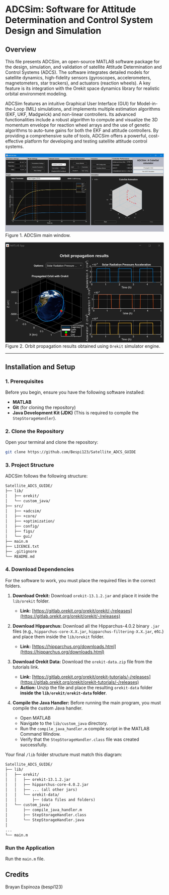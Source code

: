 # ADCSim: Software for Attitude Determination and Control System Design and Simulation

## Overview
This file presents ADCSim, an open-source MATLAB software package for the design, simulation, and validation of satellite Attitude Determination and Control Systems (ADCS). The software integrates detailed models for satellite dynamics, high-fidelity sensors (gyroscopes, accelerometers, magnetometers, star trackers), and actuators (reaction wheels). A key feature is its integration with the Orekit space dynamics library for realistic orbital environment modeling.

ADCSim features an intuitive Graphical User Interface (GUI) for Model-in-the-Loop (MIL) simulations, and implements multiple estimation algorithms (EKF, UKF, Madgwick) and non-linear controllers. Its advanced functionalities include a robust algorithm to compute and visualize the 3D momentum envelope for reaction wheel arrays and the use of genetic algorithms to auto-tune gains for both the EKF and attitude controllers. By providing a comprehensive suite of tools, ADCSim offers a powerful, cost-effective platform for developing and testing satellite attitude control systems.

![ADCSim main window](src/figs/main_Guide.jpg)
Figure 1. ADCSim main window.

![ADCSim propagation results](src/figs/propagation_results.jpg)
Figure 2. Orbit propagation results obtained using `Orekit` simulator engine.

---

## Installation and Setup

### 1. Prerequisites
Before you begin, ensure you have the following software installed:
* **MATLAB**
* **Git** (for cloning the repository)
* **Java Development Kit (JDK)** (This is required to compile the `StepStorageHandler`).

### 2. Clone the Repository
Open your terminal and clone the repository:

```sh
git clone https://github.com/Bespi123/Satellite_ADCS_GUIDE
```
### 3. Project Structure
ADCSim follows the following structure:
```
Satellite_ADCS_GUIDE/
├── lib/
│   ├── orekit/
│   └── custom_java/
├── src/
│   ├── +adcsim/
│   ├── +core/
│   ├── +optimization/
│   ├── config/
│   ├── figs/
│   └── gui/
├── main.m
├── LICENCE.txt
├── .gitignore
└── README.md

```
### 4. Download Dependencies
For the software to work, you must place the required files in the correct folders.

1.  **Download Orekit:** Download `orekit-13.1.2.jar` and place it inside the `lib/orekit` folder.
    * **Link:** [https://gitlab.orekit.org/orekit/orekit/-/releases](https://gitlab.orekit.org/orekit/orekit/-/releases)

2.  **Download Hipparchus:** Download all the Hipparchus-4.0.2 binary `.jar` files (e.g., `hipparchus-core-X.X.jar`, `hipparchus-filtering-X.X.jar`, etc.) and place them inside the `lib/orekit` folder.
    * **Link:** [https://hipparchus.org/downloads.html](https://hipparchus.org/downloads.html)

3.  **Download Orekit Data:** Download the `orekit-data.zip` file from the tutorials link.
    * **Link:** [https://gitlab.orekit.org/orekit/orekit-tutorials/-/releases](https://gitlab.orekit.org/orekit/orekit-tutorials/-/releases)
    * **Action:** Unzip the file and place the resulting `orekit-data` folder **inside the `lib/orekit/orekit-data` folder**.
4. **Compile the Java Handler:** Before running the main program, you must compile the custom Java handler.
    * Open MATLAB
    * Navigate to the `lib/custom_java` directory.
    * Run the `compile_java_handler.m` compile script in the MATLAB Command Window.
    * Verify that the `StepStorageHandler.class` file was created successfully.

Your final `/lib` folder structure must match this diagram:

```
Satellite_ADCS_GUIDE/
├── lib/
│   ├── orekit/
│   │   ├── orekit-13.1.2.jar
│   │   ├── hipparchus-core-4.0.2.jar
│   │   ├── ... (all other jars)
│   │   └── orekit-data/
│   │       ├── (data files and folders)
│   └── custom_java/
│       ├── compile_java_handler.m
│       ├── StepStorageHandler.class
│       └── StepStorageHandler.java
│
...
└── main.m
```

### Run the Application
Run the `main.m` file.

## Credits
Brayan Espinoza (bespi123)
